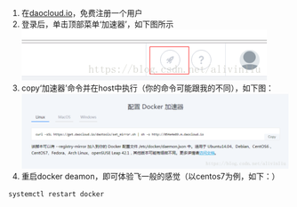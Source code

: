 1. 在[daocloud.io](daocloud.io)，免费注册一个用户
2. 登录后，单击顶部菜单‘加速器’，如下图所示
![](./images/1.png)
3. copy‘加速器’命令并在host中执行（你的命令可能跟我的不同），如下图：
![](./images/2.png)
4. 重启docker deamon，即可体验飞一般的感觉（以centos7为例，如下：）
```text
systemctl restart docker
```